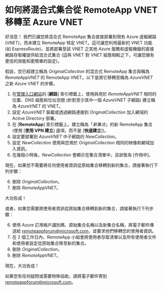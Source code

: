 <properties 
    pageTitle="如何從 RemoteApp VNET 移轉至 Azure VNET"
    description="了解如何從 RemoteApp VNET 移轉至 Azure VNET" 
    services="remoteapp" 
    solutions="" 
	documentationCenter="" 
    authors="lizap" 
    manager="mbaldwin" />

<tags 
    ms.service="remoteapp" 
    ms.workload="compute" 
    ms.tgt_pltfrm="na" 
    ms.devlang="na" 
    ms.topic="article" 
    ms.date="04/23/2015" 
    ms.author="elizapo" />



# 如何將混合式集合從 RemoteApp VNET 移轉至 Azure VNET

好消息！ 我們已讓您將混合式 RemoteApp 集合直接部署到現有 Azure 虛擬網路 (VNET)，而未建立 RemoteApp 特定 VNET。這可讓您利用最新的 VNET 功能 (如 ExpressRoute)，並將部署至該 VNET 之其他 Azure 服務和虛擬機器的直接網路存取權提供給混合式集合 (這與 VNET 對 VNET 組態相較之下，可讓您擁有更佳的效能和更簡單的設定)。


假設，您已經建立稱為 *OriginalCollection* 的混合式 RemoteApp 集合與稱為 *RemoteAppVNET* 的 RemoteApp VNET。以下是將它移轉至稱為 *AzureVNET* 之新 Azure VNET 的步驟。

1.	在[管理入口網站](http://manage.windowsazure.com/)的 [**網路**] 索引標籤上，使用與用於 *RemoteAppVNET* 相同的位置、DNS 組態和位址空間 (針對至少其中一個 *AzureVNET* 子網路) 建立稱為 *AzureVNET* 的 VNET。
2.	設定 *AzureVNET* 裝載或透過網路連接到 *OriginalCollection* 加入網域的 Active Directory 部署。
3.	在 [**RemoteApp**] 索引標籤上，建立稱為「*新集合*」的新 RemoteApp 集合 (使用 [**使用 VPN 建立**] 選項，而不是 [**快速建立**])。
3.	設定要部署到 *AzureVNET* 中子網路的 *NewCollection*。
4.	設定 *NewCollection* 使用與您用於 *OriginalCollection* 相同的映像和網域加入資訊。
5.	在幾個小時後，*NewCollection* 會顯示在集合清單中，且狀態為 [作用中]。

現在，如果您不需要將任何使用者資訊從原始集合移轉到新的集合，請接著執行下列步驟：

6.	刪除 *OriginalCollection*。
7.	刪除 *RemoteAppVNET*。

大功告成！

或者，如果您需要將使用者資訊從原始集合移轉到新的集合，請接著執行下列步驟：

6.	使用 Azure 訂用帳戶識別碼、原始集合名稱以及新集合名稱，將電子郵件傳送給 [remoteappforum@microsoft.com](mailto:remoteappforum@microsoft.com?subject=Azure%20RemoteApp%20user%20information%20migration)，並要求他們移轉您的使用者資訊。
7.	在 2 個工作日內，RemoteApp 小組會將使用者存取清單以及所有使用者文件和使用者設定從原始集合移至新的集合。
8.	刪除 *OriginalCollection*。
9.	刪除 *RemoteAppVNET*。

現在，大功告成！

如果您有任何疑問或需要特殊協助，請將電子郵件寄到 [remoteappforum@microsoft.com](mailto:remoteappforum@microsoft.com?subject=Azure%20RemoteApp%20VNET%20migration%20help)。

<!--HONumber=52-->
 